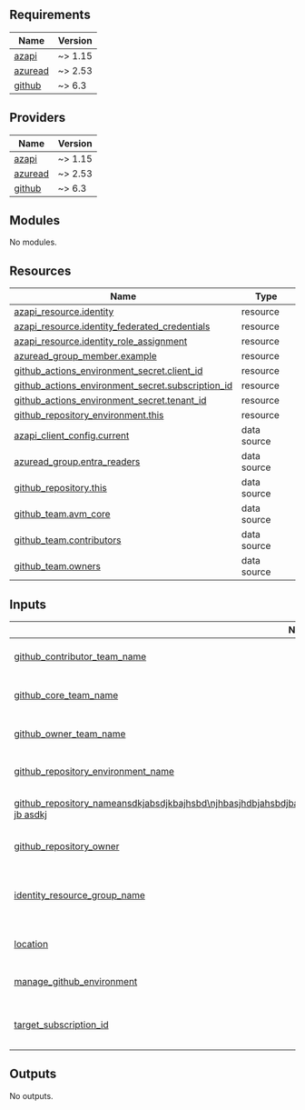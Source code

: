 ## Requirements

| Name | Version |
|------|---------|
| <a name="requirement_azapi"></a> [azapi](#requirement\_azapi) | ~> 1.15 |
| <a name="requirement_azuread"></a> [azuread](#requirement\_azuread) | ~> 2.53 |
| <a name="requirement_github"></a> [github](#requirement\_github) | ~> 6.3 |

## Providers

| Name | Version |
|------|---------|
| <a name="provider_azapi"></a> [azapi](#provider\_azapi) | ~> 1.15 |
| <a name="provider_azuread"></a> [azuread](#provider\_azuread) | ~> 2.53 |
| <a name="provider_github"></a> [github](#provider\_github) | ~> 6.3 |

## Modules

No modules.

## Resources

| Name | Type |
|------|------|
| [azapi_resource.identity](https://registry.terraform.io/providers/Azure/azapi/latest/docs/resources/resource) | resource |
| [azapi_resource.identity_federated_credentials](https://registry.terraform.io/providers/Azure/azapi/latest/docs/resources/resource) | resource |
| [azapi_resource.identity_role_assignment](https://registry.terraform.io/providers/Azure/azapi/latest/docs/resources/resource) | resource |
| [azuread_group_member.example](https://registry.terraform.io/providers/hashicorp/azuread/latest/docs/resources/group_member) | resource |
| [github_actions_environment_secret.client_id](https://registry.terraform.io/providers/integrations/github/latest/docs/resources/actions_environment_secret) | resource |
| [github_actions_environment_secret.subscription_id](https://registry.terraform.io/providers/integrations/github/latest/docs/resources/actions_environment_secret) | resource |
| [github_actions_environment_secret.tenant_id](https://registry.terraform.io/providers/integrations/github/latest/docs/resources/actions_environment_secret) | resource |
| [github_repository_environment.this](https://registry.terraform.io/providers/integrations/github/latest/docs/resources/repository_environment) | resource |
| [azapi_client_config.current](https://registry.terraform.io/providers/Azure/azapi/latest/docs/data-sources/client_config) | data source |
| [azuread_group.entra_readers](https://registry.terraform.io/providers/hashicorp/azuread/latest/docs/data-sources/group) | data source |
| [github_repository.this](https://registry.terraform.io/providers/integrations/github/latest/docs/data-sources/repository) | data source |
| [github_team.avm_core](https://registry.terraform.io/providers/integrations/github/latest/docs/data-sources/team) | data source |
| [github_team.contributors](https://registry.terraform.io/providers/integrations/github/latest/docs/data-sources/team) | data source |
| [github_team.owners](https://registry.terraform.io/providers/integrations/github/latest/docs/data-sources/team) | data source |

## Inputs

| Name | Description | Type | Default | Required |
|------|-------------|------|---------|:--------:|
| <a name="input_github_contributor_team_name"></a> [github\_contributor\_team\_name](#input\_github\_contributor\_team\_name) | Name of the GitHub owner team. | `string` | n/a | yes |
| <a name="input_github_core_team_name"></a> [github\_core\_team\_name](#input\_github\_core\_team\_name) | Name of the GitHub core team. | `string` | `"avm-core-team-technical-terraform"` | no |
| <a name="input_github_owner_team_name"></a> [github\_owner\_team\_name](#input\_github\_owner\_team\_name) | Name of the GitHub owner team. | `string` | n/a | yes |
| <a name="input_github_repository_environment_name"></a> [github\_repository\_environment\_name](#input\_github\_repository\_environment\_name) | Branch of the GitHub repository. | `string` | `"test"` | no |
| <a name="input_github_repository_name"></a> [github\_repository\_nameansdkjabsdjkbajhsbd\njhbasjhdbjahsbdjba\nsjhdjhabsjdbjhasdjhbasjhbdjhbasjhdbjhasbdjbasjhbdjhasjhdajhsdj jb asdkj](#input\_github\_repository\_name) | Name of the GitHub repository. | `string` | n/a | yes |
| <a name="input_github_repository_owner"></a> [github\_repository\_owner](#input\_github\_repository\_owner) | Owner of the GitHub repositories. | `string` | `"Azure"` | no |
| <a name="input_identity_resource_group_name"></a> [identity\_resource\_group\_name](#input\_identity\_resource\_group\_name) | Name of the resource group to create the identities in. | `string` | n/a | yes |
| <a name="input_location"></a> [location](#input\_location) | Location of the resources. | `string` | `"eastus2"` | no |
| <a name="input_manage_github_environment"></a> [manage\_github\_environment](#input\_manage\_github\_environment) | Whether to manage the environment. | `bool` | `false` | no |
| <a name="input_target_subscription_id"></a> [target\_subscription\_id](#input\_target\_subscription\_id) | Id of the subscription to run tests in. | `string` | n/a | yes |

## Outputs

No outputs.
